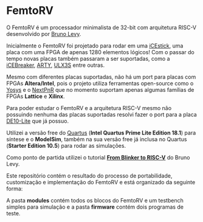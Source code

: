# FemtoRV

O FemtoRV é um processador minimalista de 32-bit com arquitetura RISC-V desenvolvido por [Bruno Levy](https://github.com/BrunoLevy).

Inicialmente o FemtoRV foi projetado para rodar em uma [iCEstick](https://www.latticesemi.com/icestick), uma placa com uma FPGA de apenas 1280 elementos lógicos! Com o passar do tempo novas placas também passaram a ser suportadas, como a [iCEBreaker](https://docs.icebreaker-fpga.org/hardware/icebreaker/), [ARTY](https://digilent.com/shop/arty-a7-artix-7-fpga-development-board/), [ULX3S](https://radiona.org/ulx3s/) entre outras.

Mesmo com diferentes placas suportadas, não há um port para placas com FPGAs **Altera/Intel**, pois o projeto utiliza ferramentas open-source como o [Yosys](https://github.com/YosysHQ/yosys) e o [NextPnR](https://github.com/YosysHQ/nextpnr) que no momento suportam apenas algumas famílias de FPGAs **Lattice** e **Xilinx**.
 
 Para poder estudar o FemtoRV e a arquitetura RISC-V mesmo não possuindo nenhuma das placas suportadas resolvi fazer o port para a placa [DE10-Lite](https://www.terasic.com.tw/cgi-bin/page/archive.pl?Language=English&No=1021#:~:text=Terasic%20DE10-Lite%20is%20a%20cost-effective%20Altera%20MAX%2010,logic%20elements%20%28LEs%29%20and%20on-die%20analog-to-digital%20converter%20%28ADC%29.) que já possuo.
 
 Utilizei a versão free do [Quartus](https://www.intel.com/content/www/us/en/software-kit/665990/intel-quartus-prime-lite-edition-design-software-version-18-1-for-windows.html) (**Intel Quartus Prime Lite Edition 18.1**) para síntese e o **ModelSim**, também na sua versão free já inclusa no Quartus (**Starter Edition 10.5**) para rodar as simulações.
 
 Como ponto de partida utilizei o tutorial [**From Blinker to RISC-V**](https://github.com/BrunoLevy/learn-fpga/tree/master/FemtoRV/TUTORIALS/FROM_BLINKER_TO_RISCV) do Bruno Levy.
 
 Este repositório contém o resultado do processo de portabilidade, customização e implementação do FemtoRV e está organizado da seguinte forma:

A pasta **modules** contém todos os blocos do FemtoRV e um testbench simples para simulação e a pasta **firmware** contém dois programas de teste.
